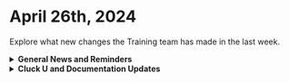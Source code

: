 # April 26th, 2024

Explore what new changes the Training team has made in the last week.

<details>

<summary><strong>General News and Reminders</strong></summary>

* **Game Tip for the Week:** Golden Week Sales are live on all platforms! If you're looking for some info on the Final Fantasy series, I hear this guy calling himself "Retro Brandon" has a video about the series. So you might want to check it out! \
  Also, Jedi Survivor is available on Game Pass this week!&#x20;
* **SHOUT OUT** to Steve, Maddox, Aleksandar, Brenden, Keegan, Andrey, Tonia, and Matthew (with a PERFECT Score!) for successfully taking our [foundations-certification.md](../../cluck-university/rewst-foundations/foundations-certification.md "mention") Exam, and collecting your prestigious **Certified Rewster** badge in Discord.&#x20;
* Eddie will be back next week with the 100 and current 200 series!

![](<../../.gitbook/assets/Copy of Clea.png>)

* Join us in our [Cluck-U Discord channel](https://discord.com/channels/936789089703845988/1121465945295167588) if you have any questions, comments, or concerns!

</details>

<details>

<summary><strong>Cluck U and Documentation Updates</strong></summary>

**What's New at Cluck University?**

* We'd love to get your feedback on our Training and Documentation! [Please fill out this form to let us know how we can improve](https://app.sli.do/event/m8C3AjPUnuDgpkVDmPsQL3)!
* As a reminder, you can make training and documentation requests at [https://rewst.canny.io/](https://rewst.canny.io/)
* [office-hours.md](../../cluck-university/office-hours.md "mention") page added with more information about&#x20;
* New [how-to-build-forms.md](../../cluck-university/electives/how-to-build-forms.md "mention") elective page live!
* New [working-with-options-generator-workflows-in-rewst.md](../../cluck-university/electives/working-with-options-generator-workflows-in-rewst.md "mention") elective page live!

**New & Updated Pages:**

* [april-19th-2024-bring-back-negative-time-savings-or-implement-folders.md](../roc-open-mics/april-19th-2024-bring-back-negative-time-savings-or-implement-folders.md "mention")page added
* [core-triggers.md](../../documentation/triggers/core-triggers.md "mention") page added
* [agent-smith](../../community-corner/agent-smith/ "mention") page updated with link to setup
* [agent-smith-configuration-overview.md](../../community-corner/agent-smith/agent-smith-configuration-overview.md "mention") page updated with new Track Agent Inventory In Azure Tables Crate section
* [ninjaone-integration-setup.md](../../documentation/integrations/rmm/ninjaone/ninjaone-integration-setup.md "mention") page script updated
* [rewst-user-setup-and-gdap-relationship-guidance.md](../../documentation/integrations/cloud/microsoft-cloud-integration-bundle/microsoft-csp/rewst-user-setup-and-gdap-relationship-guidance.md "mention") page steps updated
* [frequently-asked-questions.md](../../faqs/frequently-asked-questions.md "mention") page updated with I use **Threatlocker and it's causing issues with executions in Rewst. How do I fix it?** section

</details>

